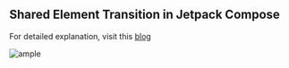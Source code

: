 ## Shared Element Transition in Jetpack Compose

For detailed explanation, visit this [blog](https://canopas.com/exploring-shared-element-transition-with-navigation-in-compose-7a4c5885deb2)


![ample](https://github.com/cp-megh-l/shared-element-transition-compose/assets/98312779/f6b83504-8079-44fa-8af3-33ad3d1a914b)
